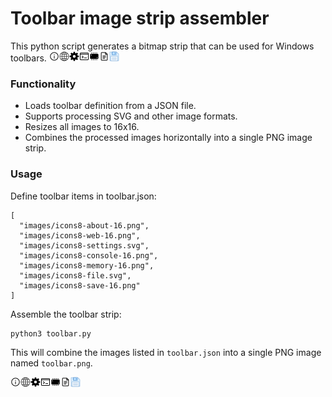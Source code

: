 # Toolbar image strip assembler
This python script generates a bitmap strip that can be used for Windows toolbars.
![Toolbar](toolbar.png)

### Functionality
* Loads toolbar definition from a JSON file.
* Supports processing SVG and other image formats.
* Resizes all images to 16x16.
* Combines the processed images horizontally into a single PNG image strip.

### Usage

Define toolbar items in toolbar.json:
```
[
  "images/icons8-about-16.png",
  "images/icons8-web-16.png",
  "images/icons8-settings.svg",
  "images/icons8-console-16.png",
  "images/icons8-memory-16.png",
  "images/icons8-file.svg",
  "images/icons8-save-16.png"
]
```

Assemble the toolbar strip:

```
python3 toolbar.py
```

This will combine the images listed in `toolbar.json` into a single PNG image named `toolbar.png`.

![Toolbar](toolbar.png)

